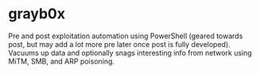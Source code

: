 # grayb0x
Pre and post exploitation automation using PowerShell (geared towards post, but may add a lot more pre later once post is fully developed).  Vacuums up data and optionally snags interesting info from network using MiTM, SMB, and ARP poisoning.
